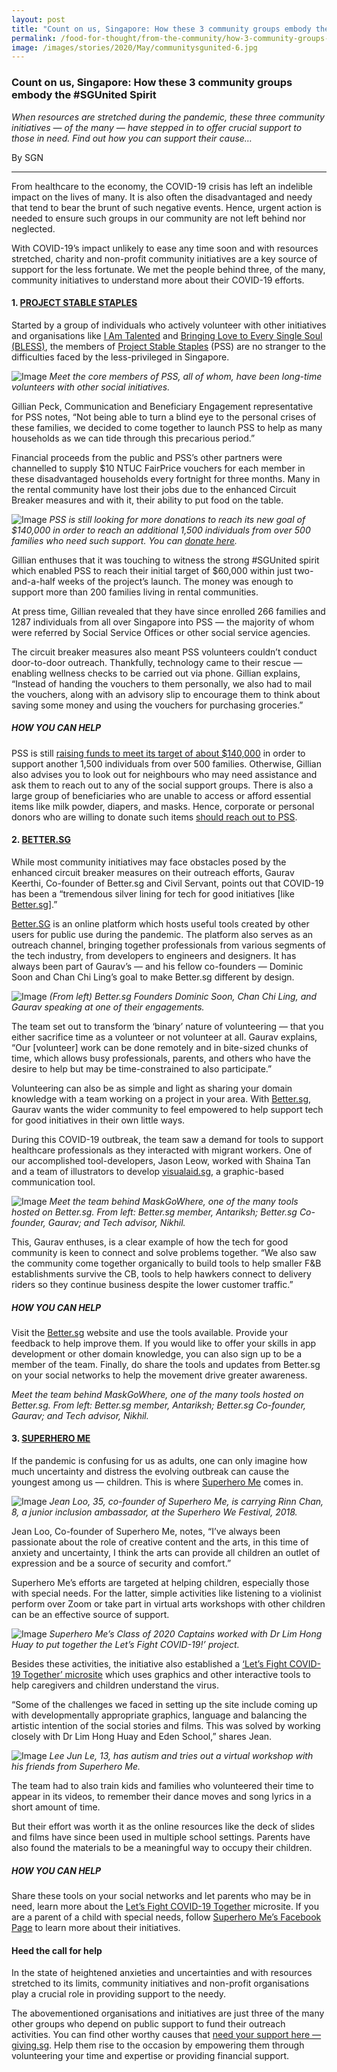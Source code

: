 ```yaml
---
layout: post
title: "Count on us, Singapore: How these 3 community groups embody the #SGUnited Spirit"
permalink: /food-for-thought/from-the-community/how-3-community-groups-embody-sgunited-spirit
image: /images/stories/2020/May/communitysgunited-6.jpg
---
```


### Count on us, Singapore: How these 3 community groups embody the #SGUnited Spirit

_When resources are stretched during the pandemic, these three community initiatives — of the many — have stepped in to offer crucial support to those in need. Find out how you can support their cause…_

By SGN

<hr>

From healthcare to the economy, the COVID-19 crisis has left an indelible impact on the lives of many. It is also often the disadvantaged and needy that tend to bear the brunt of such negative events. Hence, urgent action is needed to ensure such groups in our community are not left behind nor neglected.

With COVID-19’s impact unlikely to ease any time soon and with resources stretched, charity and non-profit community initiatives are a key source of support for the less fortunate. We met the people behind three, of the many, community initiatives to understand more about their COVID-19 efforts.

#### 1.	[PROJECT STABLE STAPLES](https://projectstablestaples.sg/)

Started by a group of individuals who actively volunteer with other initiatives and organisations like [I Am Talented](https://iamtalented.sg/) and [Bringing Love to Every Single Soul (BLESS)](https://sg-bless.org/), the members of [Project Stable Staples](https://projectstablestaples.sg/) (PSS) are no stranger to the difficulties faced by the less-privileged in Singapore.

![Image](/images/stories/2020/May/communitysgunited-1.jpg)
_Meet the core members of PSS, all of whom, have been long-time volunteers with other social initiatives._

Gillian Peck, Communication and Beneficiary Engagement representative for PSS notes, “Not being able to turn a blind eye to the personal crises of these families, we decided to come together to launch PSS to help as many households as we can tide through this precarious period.”

Financial proceeds from the public and PSS’s other partners were channelled to supply $10 NTUC FairPrice vouchers for each member in these disadvantaged households every fortnight for three months. Many in the rental community have lost their jobs due to the enhanced Circuit Breaker measures and with it, their ability to put food on the table.

![Image](/images/stories/2020/May/communitysgunited-2.jpg)
_PSS is still looking for more donations to reach its new goal of $140,000 in order to reach an additional 1,500 individuals from over 500 families who need such support. You can [donate here](https://projectstablestaples.sg/)._

Gillian enthuses that it was touching to witness the strong #SGUnited spirit which enabled PSS to reach their initial target of $60,000 within just two-and-a-half weeks of the project’s launch. The money was enough to support more than 200 families living in rental communities. 

At press time, Gillian revealed that they have since enrolled 266 families and 1287 individuals from all over Singapore into PSS — the majority of whom were referred by Social Service Offices or other social service agencies.

The circuit breaker measures also meant PSS volunteers couldn’t conduct door-to-door outreach. Thankfully, technology came to their rescue — enabling wellness checks to be carried out via phone. Gillian explains, “Instead of handing the vouchers to them personally, we also had to mail the vouchers, along with an advisory slip to encourage them to think about saving some money and using the vouchers for purchasing groceries.”

##### HOW YOU CAN HELP

PSS is still [raising funds to meet its target of about $140,000](https://projectstablestaples.sg/) in order to support another 1,500 individuals from over 500 families. Otherwise, Gillian also advises you to look out for neighbours who may need assistance and ask them to reach out to any of the social support groups. There is also a large group of beneficiaries who are unable to access or afford essential items like milk powder, diapers, and masks. Hence, corporate or personal donors who are willing to donate such items [should reach out to PSS](https://projectstablestaples.sg/).

#### 2.	[BETTER.SG](https://better.sg/)

While most community initiatives may face obstacles posed by the enhanced circuit breaker measures on their outreach efforts, Gaurav Keerthi, Co-founder of Better.sg and Civil Servant, points out that COVID-19 has been a “tremendous silver lining for tech for good initiatives [like [Better.sg](https://better.sg/)].”

[Better.SG](https://better.sg/) is an online platform which hosts useful tools created by other users for public use during the pandemic. The platform also serves as an outreach channel, bringing together professionals from various segments of the tech industry, from developers to engineers and designers. It has always been part of Gaurav’s — and his fellow co-founders — Dominic Soon and Chan Chi Ling’s goal to make Better.sg different by design. 

![Image](/images/stories/2020/May/communitysgunited-3.jpg)
_(From left) Better.sg Founders Dominic Soon, Chan Chi Ling, and Gaurav speaking at one of their engagements._

The team set out to transform the ‘binary’ nature of volunteering — that you either sacrifice time as a volunteer or not volunteer at all. Gaurav explains, “Our [volunteer] work can be done remotely and in bite-sized chunks of time, which allows busy professionals, parents, and others who have the desire to help but may be time-constrained to also participate.” 

Volunteering can also be as simple and light as sharing your domain knowledge with a team working on a project in your area. With [Better.sg](https://better.sg/), Gaurav wants the wider community to feel empowered to help support tech for good initiatives in their own little ways.

During this COVID-19 outbreak, the team saw a demand for tools to support healthcare professionals as they interacted with migrant workers. One of our accomplished tool-developers, Jason Leow, worked with Shaina Tan and a team of illustrators to develop [visualaid.sg](https://visualaid.sg/), a graphic-based communication tool. 

![Image](/images/stories/2020/May/communitysgunited-4.jpg)
_Meet the team behind MaskGoWhere, one of the many tools hosted on Better.sg. From left: Better.sg member, Antariksh; Better.sg Co-founder, Gaurav; and Tech advisor, Nikhil._

This, Gaurav enthuses, is a clear example of how the tech for good community is keen to connect and solve problems together. “We also saw the community come together organically to build tools to help smaller F&B establishments survive the CB, tools to help hawkers connect to delivery riders so they continue business despite the lower customer traffic.”

##### HOW YOU CAN HELP

Visit the [Better.sg](https://better.sg/) website and use the tools available. Provide your feedback to help improve them. If you would like to offer your skills in app development or other domain knowledge, you can also sign up to be a member of the team. Finally, do share the tools and updates from Better.sg on your social networks to help the movement drive greater awareness.

_Meet the team behind MaskGoWhere, one of the many tools hosted on Better.sg. From left: Better.sg member, Antariksh; Better.sg Co-founder, Gaurav; and Tech advisor, Nikhil._

#### 3.	[SUPERHERO ME](https://www.superherome.sg/)

If the pandemic is confusing for us as adults, one can only imagine how much uncertainty and distress the evolving outbreak can cause the youngest among us — children. This is where [Superhero Me](https://www.superherome.sg/) comes in. 

![Image](/images/stories/2020/May/communitysgunited-5.jpg)
_Jean Loo, 35, co-founder of Superhero Me, is carrying Rinn Chan, 8, a junior inclusion ambassador, at the Superhero We Festival, 2018._

Jean Loo, Co-founder of Superhero Me, notes, “I’ve always been passionate about the role of creative content and the arts, in this time of anxiety and uncertainty, I think the arts can provide all children an outlet of expression and be a source of security and comfort.”

Superhero Me’s efforts are targeted at helping children, especially those with special needs. For the latter, simple activities like listening to a violinist perform over Zoom or take part in virtual arts workshops with other children can be an effective source of support.

![Image](/images/stories/2020/May/communitysgunited-6.jpg)
_Superhero Me’s Class of 2020 Captains worked with Dr Lim Hong Huay to put together the Let’s Fight COVID-19!’ project._

Besides these activities, the initiative also established a [‘Let’s Fight COVID-19 Together’ microsite](https://www.superherome.sg/covid19) which uses graphics and other interactive tools to help caregivers and children understand the virus. 

“Some of the challenges we faced in setting up the site include coming up with developmentally appropriate graphics, language and balancing the artistic intention of the social stories and films. This was solved by working closely with Dr Lim Hong Huay and Eden School,” shares Jean.

![Image](/images/stories/2020/May/communitysgunited-7.jpg)
_Lee Jun Le, 13, has autism and tries out a virtual workshop with his friends from Superhero Me._

The team had to also train kids and families who volunteered their time to appear in its videos, to remember their dance moves and song lyrics in a short amount of time. 

But their effort was worth it as the online resources like the deck of slides and films have since been used in multiple school settings. Parents have also found the materials to be a meaningful way to occupy their children.

##### HOW YOU CAN HELP

Share these tools on your social networks and let parents who may be in need, learn more about the [Let’s Fight COVID-19 Together](https://www.superherome.sg/covid19) microsite. If you are a parent of a child with special needs, follow [Superhero Me’s Facebook Page](https://www.facebook.com/SuperheroMeSG/) to learn more about their initiatives.

#### Heed the call for help

In the state of heightened anxieties and uncertainties and with resources stretched to its limits, community initiatives and non-profit organisations play a crucial role in providing support to the needy. 

The abovementioned organisations and initiatives are just three of the many other groups who depend on public support to fund their outreach activities. You can find other worthy causes that [need your support here — giving.sg](https://www.giving.sg/).  Help them rise to the occasion by empowering them through volunteering your time and expertise or providing financial support.
